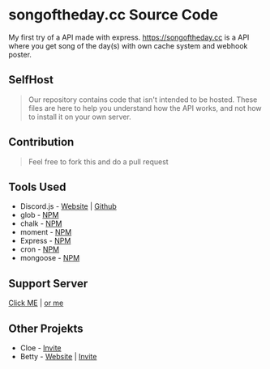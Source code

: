 # songoftheday.cc Source Code
My first try of a API made with express.
https://songoftheday.cc is a API where you get song of the day(s) with own cache system and webhook poster.


## SelfHost
> Our repository contains code that isn't intended to be hosted. These files are here to help you understand how the API works, and not how to install it on your own server. 

## Contribution
> Feel free to fork this and do a pull request

## Tools Used
- Discord.js - [Website](https://discord.js.org/#/) | [Github](https://github.com/discordjs/discord.js)
- glob - [NPM](https://www.npmjs.com/package/glob)
- chalk - [NPM](https://www.npmjs.com/package/chalk)
- moment - [NPM](https://www.npmjs.com/package/moment)
- Express - [NPM](https://www.npmjs.com/package/express)
- cron - [NPM](https://www.npmjs.com/package/cron)
- mongoose - [NPM](https://www.npmjs.com/package/mongoose)


## Support Server
[Click ME](https://www.betty.cx/support) | [or me](https://getbetty.bot/support)


## Other Projekts
- Cloe - [Invite](https://bit.ly/cloeinv)
- Betty - [Website](http://getbetty.bot) | [Invite](https://getbetty.bot/add)
